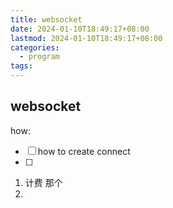 ```yaml
---
title: websocket
date: 2024-01-10T18:49:17+08:00
lastmod: 2024-01-10T18:49:17+08:00
categories:
  - program
tags:
---
```



## websocket

how:
- [ ] how to create connect
- [ ]  






1. 计费 那个
2. 





